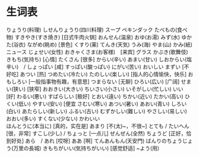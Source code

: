 # 生词表
りょうり(料理)
しせんりょうり(四川料理)
スープ
ペキンダック
たべもの(食べ物)
すきやき(すき焼き)  [日式牛肉火锅]
おんせん(温泉)
おゆ(お湯)
みず(水)
ゆかた(浴衣)
ながめ(眺め)    [景色]
くすり(薬)
てんき(天気)
うみ(海)
やま(山)
かみ(紙)
ニュース
じょせい(女性)
おきゃくさま(お客様)　[来宾]
グラス
かぶき(歌舞伎)
きもち(気持ち)  [心情]
たくさん    [很多]
からい(辛い)
あまい(甘い)
しおからい(塩辛い)　/ しょっぱい    [咸]
すっぱい(酸っぱい)
にがい(苦い)
おいしい
まずい  [不好吃]
あつい  [热]
つめたい(冷たい)
たのしい(楽しい)    [指人的心情愉快，快乐]
おもしろい  [一般指事物有趣，有意思]
つまらない  [无聊]
ひろい(広い)    [广阔]
せまい(狭い)    [狭窄]
おおきい(大きい)
ちいさい(小さい)
いそがしい(忙しい)
いい    [好]
わるい(悪い)
すばらしい  [极好]
とおい(遠い)
ちかい(近い)
たかい(高い)
ひくい(低い)
やすい(安い)    [便宜
さむい(寒い)
あつい(暑い)
あおい(青い)
しろい(白い)
あたらしい(新しい)
ふるい(古い)
むずかしい(難しい)
やさしい(易しい)
おおい(多い)
すくない(少ない)
かわいい    
ほんとうに(本当に)  [真的，实在是]
あまり  [不(太)~，不很~]
とても / たいへん   [很，非常]
すこし(少し) / ちょっと [一点儿]
ぜんぜん(全然)
ちょうど    [正好，恰到好处]
あら　/ あれ    [哎呀]
ああ    [啊]
てんあんもん(天安門)
ばんりのちょうじょう(万里の長城)
きもちがいい(気持ちがいい)  [感觉舒适]
~よう(用)








